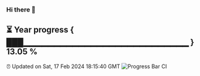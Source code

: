 ### Hi there 👋
⏳ Year progress { ███▁▁▁▁▁▁▁▁▁▁▁▁▁▁▁▁▁▁▁▁▁▁▁▁▁▁▁ } 13.05 %
---
⏰ Updated on Sat, 17 Feb 2024 18:15:40 GMT
![Progress Bar CI](https://github.com/liununu/liununu/workflows/Progress%20Bar%20CI/badge.svg)
